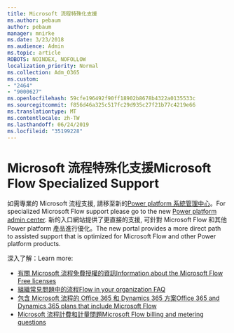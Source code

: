 ```yaml
---
title: Microsoft 流程特殊化支援
ms.author: pebaum
author: pebaum
manager: mnirke
ms.date: 3/23/2018
ms.audience: Admin
ms.topic: article
ROBOTS: NOINDEX, NOFOLLOW
localization_priority: Normal
ms.collection: Adm_O365
ms.custom:
- "2464"
- "9000627"
ms.openlocfilehash: 59cfe196492f90ff18902b8678b4322a0135533c
ms.sourcegitcommit: f856d46a325c517fc29d935c27f21b77c4219e66
ms.translationtype: MT
ms.contentlocale: zh-TW
ms.lasthandoff: 06/24/2019
ms.locfileid: "35199228"
---
```

# <a name="microsoft-flow-specialized-support"></a><span data-ttu-id="aae37-102">Microsoft 流程特殊化支援</span><span class="sxs-lookup"><span data-stu-id="aae37-102">Microsoft Flow Specialized Support</span></span>

<span data-ttu-id="aae37-103">如需專業的 Microsoft 流程支援, 請移至新的[Power platform 系統管理中心](https://aka.ms/flowadminsupport)。</span><span class="sxs-lookup"><span data-stu-id="aae37-103">For specialized Microsoft Flow support please go to the new [Power platform admin center](https://aka.ms/flowadminsupport).</span></span> <span data-ttu-id="aae37-104">新的入口網站提供了更直接的支援, 可針對 Microsoft Flow 和其他 Power platform 產品進行優化。</span><span class="sxs-lookup"><span data-stu-id="aae37-104">The new portal provides a more direct path to assisted support that is optimized for Microsoft Flow and other Power platform products.</span></span>

<span data-ttu-id="aae37-105">深入了解：</span><span class="sxs-lookup"><span data-stu-id="aae37-105">Learn more:</span></span>
- [<span data-ttu-id="aae37-106">有關 Microsoft 流程免費授權的資訊</span><span class="sxs-lookup"><span data-stu-id="aae37-106">Information about the Microsoft Flow Free licenses</span></span>](https://go.microsoft.com/fwlink/?linkid=2095610)
- [<span data-ttu-id="aae37-107">組織常見問題中的流程</span><span class="sxs-lookup"><span data-stu-id="aae37-107">Flow in your organization FAQ</span></span>](https://go.microsoft.com/fwlink/?linkid=2072608)
- [<span data-ttu-id="aae37-108">包含 Microsoft 流程的 Office 365 和 Dynamics 365 方案</span><span class="sxs-lookup"><span data-stu-id="aae37-108">Office 365 and Dynamics 365 plans that include Microsoft Flow</span></span>](https://go.microsoft.com/fwlink/?linkid=2072406)
- [<span data-ttu-id="aae37-109">Microsoft 流程計費和計量問題</span><span class="sxs-lookup"><span data-stu-id="aae37-109">Microsoft Flow billing and metering questions</span></span>](https://go.microsoft.com/fwlink/?linkid=2072612)